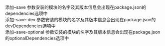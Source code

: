 
添加–save 参数安装的模块的名字及其版本信息会出现在package.json的dependencies选项中  
添加–save-dev 参数安装的模块的名字及其版本信息会出现在package.json的devDependencies选项中  
添加–save-optional 参数安装的模块的名字及其版本信息会出现在package.json的optionalDependencies选项中  
